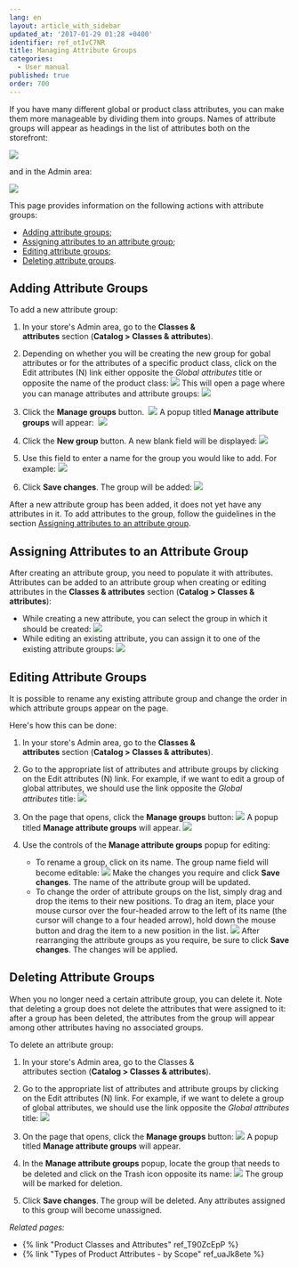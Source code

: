 ```yaml
---
lang: en
layout: article_with_sidebar
updated_at: '2017-01-29 01:28 +0400'
identifier: ref_otIvC7NR
title: Managing Attribute Groups
categories:
  - User manual
published: true
order: 700
---
```

If you have many different global or product class attributes, you can make them more manageable by dividing them into groups. Names of attribute groups will appear as headings in the list of attributes both on the storefront:

![]({{site.baseurl}}/attachments/7504788/7602420.png)

and in the Admin area:

![]({{site.baseurl}}/attachments/7504788/7602470.png)

This page provides information on the following actions with attribute groups:

*   [Adding attribute groups](#adding-attribute-groups);
*   [Assigning attributes to an attribute group](#assigning-attributes-to-an-attribute-group);
*   [Editing attribute groups](#editing-attribute-groups);
*   [Deleting attribute groups](#deleting-attribute-groups).

## Adding Attribute Groups

To add a new attribute group:

1.  In your store's Admin area, go to the **Classes & attributes** section (**Catalog > Classes & attributes**).

2.  Depending on whether you will be creating the new group for gobal attributes or for the attributes of a specific product class, click on the Edit attributes (N) link either opposite the _Global attributes_ title or opposite the name of the product class:
    ![]({{site.baseurl}}/attachments/7504788/8719346.png)
    This will open a page where you can manage attributes and attribute groups:
    ![]({{site.baseurl}}/attachments/7504788/8719347.png)
    
3.  Click the **Manage groups** button. 
    ![]({{site.baseurl}}/attachments/7504788/8719348.png)
    A popup titled **Manage attribute groups** will appear: 
    ![]({{site.baseurl}}/attachments/7504788/8719349.png)
    
4.  Click the **New group** button. A new blank field will be displayed:
    ![]({{site.baseurl}}/attachments/7504788/8719350.png)

5.  Use this field to enter a name for the group you would like to add. For example:
    ![]({{site.baseurl}}/attachments/7504788/8719351.png)
    
6.  Click **Save changes**. The group will be added:
    ![]({{site.baseurl}}/attachments/7504788/8719352.png)

After a new attribute group has been added, it does not yet have any attributes in it. To add attributes to the group, follow the guidelines in the section [Assigning attributes to an attribute group](#assigning-attributes-to-an-attribute-group).

## Assigning Attributes to an Attribute Group

After creating an attribute group, you need to populate it with attributes. Attributes can be added to an attribute group when creating or editing attributes in the **Classes & attributes** section (**Catalog > Classes & attributes**):

*   While creating a new attribute, you can select the group in which it should be created:
    ![]({{site.baseurl}}/attachments/7504788/8719353.png)
*   While editing an existing attribute, you can assign it to one of the existing attribute groups:
    ![]({{site.baseurl}}/attachments/7504788/8719354.png)

## Editing Attribute Groups

It is possible to rename any existing attribute group and change the order in which attribute groups appear on the page.

Here's how this can be done:

1.  In your store's Admin area, go to the **Classes & attributes** section (**Catalog > Classes & attributes**).

2.  Go to the appropriate list of attributes and attribute groups by clicking on the Edit attributes (N) link. For example, if we want to edit a group of global attributes, we should use the link opposite the _Global attributes_ title:
    ![]({{site.baseurl}}/attachments/7504788/8719356.png)
    
3.  On the page that opens, click the **Manage groups** button:
    ![]({{site.baseurl}}/attachments/7504788/8719357.png)
    A popup titled **Manage attribute groups** will appear.
    ![]({{site.baseurl}}/attachments/7504788/8719355.png)

4.  Use the controls of the **Manage attribute groups** popup for editing:

    *   To rename a group, click on its name. The group name field will become editable:
        ![]({{site.baseurl}}/attachments/7504788/8719358.png)
        Make the changes you require and click **Save changes**. The name of the attribute group will be updated.
    *   To change the order of attribute groups on the list, simply drag and drop the items to their new positions. To drag an item, place your mouse cursor over the four-headed arrow to the left of its name (the cursor will change to a four headed arrow), hold down the mouse button and drag the item to a new position in the list.
        ![]({{site.baseurl}}/attachments/7504788/8719360.png)
        After rearranging the attribute groups as you require, be sure to click **Save changes**. The changes will be applied.

## Deleting Attribute Groups

When you no longer need a certain attribute group, you can delete it. Note that deleting a group does not delete the attributes that were assigned to it: after a group has been deleted, the attributes from the group will appear among other attributes having no associated groups.

To delete an attribute group:

1.  In your store's Admin area, go to the Classes & attributes section (**Catalog > Classes & attributes**).

2.  Go to the appropriate list of attributes and attribute groups by clicking on the Edit attributes (N) link. For example, if we want to delete a group of global attributes, we should use the link opposite the _Global attributes_ title:
    ![]({{site.baseurl}}/attachments/7504788/8719356.png)
    
3.  On the page that opens, click the **Manage groups** button:
    ![]({{site.baseurl}}/attachments/7504788/8719357.png)
    A popup titled **Manage attribute groups** will appear.
    
4.  In the **Manage attribute groups** popup, locate the group that needs to be deleted and click on the Trash icon opposite its name:
    ![]({{site.baseurl}}/attachments/7504788/8719359.png)
    The group will be marked for deletion.
    
5.  Click **Save changes**. The group will be deleted. Any attributes assigned to this group will become unassigned.

_Related pages:_

*   {% link "Product Classes and Attributes" ref_T90ZcEpP %}
*   {% link "Types of Product Attributes - by Scope" ref_uaJk8ete %}
